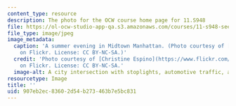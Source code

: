 ```yaml
---
content_type: resource
description: The photo for the OCW course home page for 11.S948
file: https://ol-ocw-studio-app-qa.s3.amazonaws.com/courses/11-s948-seeing-the-city-afresh-spring-2018/907eb2ec83602d54b273463b7e5bc831_11-s948s18.jpg
file_type: image/jpeg
image_metadata:
  caption: 'A summer evening in Midtown Manhattan. (Photo courtesy of [Christine Espino](https://www.flickr.com/photos/cgespino/6160200981)
    on Flickr. License: CC BY-NC-SA.)'
  credit: 'Photo courtesy of [Christine Espino](https://www.flickr.com/photos/cgespino/6160200981)
    on Flickr. License: CC BY-NC-SA.'
  image-alt: A city intersection with stoplights, automotive traffic, and pedestrians.
resourcetype: Image
title: ''
uid: 907eb2ec-8360-2d54-b273-463b7e5bc831
---
```

